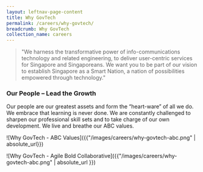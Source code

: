 ```yaml
---
layout: leftnav-page-content
title: Why GovTech
permalink: /careers/why-govtech/
breadcrumb: Why GovTech
collection_name: careers
---
```


> "We harness the transformative power of info-communications technology and related engineering, to deliver user-centric services for Singapore and Singaporeans. We want you to be part of our vision to establish Singapore as a Smart Nation, a nation of possibilities empowered through technology."

### **Our People – Lead the Growth**

Our people are our greatest assets and form the “heart-ware” of all we do. We embrace that learning is never done. We are constantly challenged to sharpen our professional skill sets and to take charge of our own development. We live and breathe our ABC values. 

![Why GovTech - ABC Values]({{"/images/careers/why-govtech-abc.png" | absolute_url}})

![Why GovTech - Agile Bold Collaborative]({{"/images/careers/why-govtech-abc.png" | absolute_url }})
